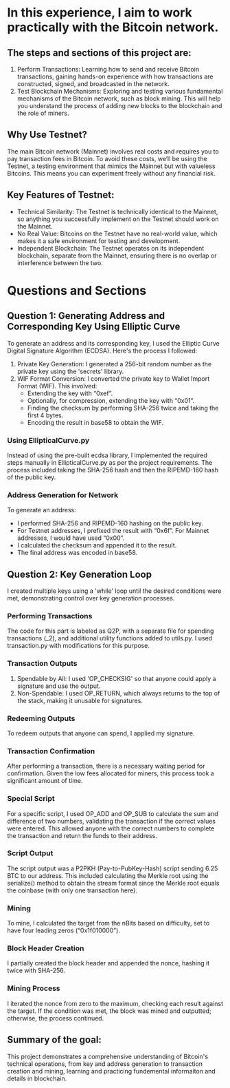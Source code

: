 # In this experience, I aim to work practically with the Bitcoin network.
## The steps and sections of this project are:
1. Perform Transactions: Learning how to send and receive Bitcoin transactions, gaining hands-on experience with how transactions are constructed, signed, and broadcasted in the network.
2. Test Blockchain Mechanisms: Exploring and testing various fundamental mechanisms of the Bitcoin network, such as block mining. This will help you understand the process of adding new blocks to the blockchain and the role of miners.

## Why Use Testnet?
The main Bitcoin network (Mainnet) involves real costs and requires you to pay transaction fees in Bitcoin. To avoid these costs, we’ll be using the Testnet, a testing environment that mimics the Mainnet but with valueless Bitcoins. This means you can experiment freely without any financial risk.

## Key Features of Testnet:
- Technical Similarity: The Testnet is technically identical to the Mainnet, so anything you successfully implement on the Testnet should work on the Mainnet.
- No Real Value: Bitcoins on the Testnet have no real-world value, which makes it a safe environment for testing and development.
- Independent Blockchain: The Testnet operates on its independent blockchain, separate from the Mainnet, ensuring there is no overlap or interference between the two.


# Questions and Sections
## Question 1: Generating Address and Corresponding Key Using Elliptic Curve
To generate an address and its corresponding key, I used the Elliptic Curve Digital Signature Algorithm (ECDSA). Here's the process I followed:
  1. Private Key Generation: I generated a 256-bit random number as the private key using the 'secrets' library.
  2. WIF Format Conversion: I converted the private key to Wallet Import Format (WIF). This involved:
     -  Extending the key with “0xef”.
     -  Optionally, for compression, extending the key with “0x01”.
     -  Finding the checksum by performing SHA-256 twice and taking the first 4 bytes.
     -  Encoding the result in base58 to obtain the WIF.

### Using EllipticalCurve.py
  Instead of using the pre-built ecdsa library, I implemented the required steps manually in EllipticalCurve.py as per the project requirements. The process included taking the SHA-256 hash and then the RIPEMD-160 hash of the public key.

### Address Generation for Network
To generate an address:
  -  I performed SHA-256 and RIPEMD-160 hashing on the public key.
  -  For Testnet addresses, I prefixed the result with “0x6f”. For Mainnet addresses, I would have used “0x00”.
  -  I calculated the checksum and appended it to the result.
  -  The final address was encoded in base58.

## Question 2: Key Generation Loop
I created multiple keys using a 'while' loop until the desired conditions were met, demonstrating control over key generation processes.

### Performing Transactions
The code for this part is labeled as Q2P, with a separate file for spending transactions (_2), and additional utility functions added to utils.py. I used transaction.py with modifications for this purpose.

### Transaction Outputs
1. Spendable by All: I used 'OP_CHECKSIG' so that anyone could apply a signature and use the output.
2. Non-Spendable: I used OP_RETURN, which always returns to the top of the stack, making it unusable for signatures.

### Redeeming Outputs
To redeem outputs that anyone can spend, I applied my signature.

### Transaction Confirmation
After performing a transaction, there is a necessary waiting period for confirmation. Given the low fees allocated for miners, this process took a significant amount of time.

### Special Script
For a specific script, I used OP_ADD and OP_SUB to calculate the sum and difference of two numbers, validating the transaction if the correct values were entered. This allowed anyone with the correct numbers to complete the transaction and return the funds to their address.

### Script Output
The script output was a P2PKH (Pay-to-PubKey-Hash) script sending 6.25 BTC to our address. This included calculating the Merkle root using the serialize() method to obtain the stream format since the Merkle root equals the coinbase (with only one transaction here).

### Mining
To mine, I calculated the target from the nBits based on difficulty, set to have four leading zeros (“0x1f010000”).

### Block Header Creation
I partially created the block header and appended the nonce, hashing it twice with SHA-256.

### Mining Process
I iterated the nonce from zero to the maximum, checking each result against the target. If the condition was met, the block was mined and outputted; otherwise, the process continued.



## Summary of the goal:
This project demonstrates a comprehensive understanding of Bitcoin's technical operations, from key and address generation to transaction creation and mining, learning and practicing fundemental informaiton and details in blockchain.

  


  





